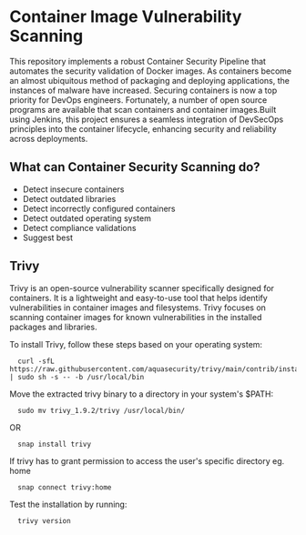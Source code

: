 
# Container Image Vulnerability Scanning

This repository implements a robust Container Security Pipeline that automates the security validation of Docker images. As containers become an almost ubiquitous method of packaging and deploying applications, the instances of malware have increased. Securing containers is now a top priority for DevOps engineers. Fortunately, a number of open source programs are available that scan containers and container images.Built using Jenkins, this project ensures a seamless integration of DevSecOps principles into the container lifecycle, enhancing security and reliability across deployments.

## What can Container Security Scanning do?

- Detect insecure containers
- Detect outdated libraries
- Detect incorrectly configured containers
- Detect outdated operating system
- Detect compliance validations
- Suggest best 

## Trivy

Trivy is an open-source vulnerability scanner specifically designed for containers. It is a lightweight and easy-to-use tool that helps identify vulnerabilities in container images and filesystems. Trivy focuses on scanning container images for known vulnerabilities in the installed packages and libraries.

To install Trivy, follow these steps based on your operating system:

```http
  curl -sfL https://raw.githubusercontent.com/aquasecurity/trivy/main/contrib/install.sh | sudo sh -s -- -b /usr/local/bin
```

Move the extracted trivy binary to a directory in your system's $PATH:

```http
  sudo mv trivy_1.9.2/trivy /usr/local/bin/
```

OR 
```http
  snap install trivy
```

If trivy has to grant permission to access the user's specific directory eg. home

```http
  snap connect trivy:home
```

Test the installation by running:

```http
  trivy version
```
